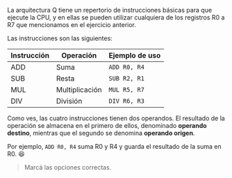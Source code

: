 La arquitectura Q tiene un repertorio de instrucciones básicas para que ejecute la CPU, y en ellas se pueden utilizar cualquiera de los registros R0 a R7 que mencionamos en el ejercicio anterior.

Las instrucciones son las siguientes:

| Instrucción | Operación | Ejemplo de uso |
|---|---|---|
| ADD | Suma | `ADD R0, R4` |
| SUB | Resta | `SUB R2, R1` |
| MUL | Multiplicación | `MUL R5, R7` |
| DIV | División | `DIV R6, R3` |

Como ves, las cuatro instrucciones tienen dos operandos. El resultado de la operación se almacena en el primero de ellos, denominado **operando destino**, mientras que el segundo se denomina **operando origen**.

Por ejemplo, `ADD R0, R4` suma R0 y R4 y guarda el resultado de la suma en R0. :satisfied:

> Marcá las opciones correctas.
